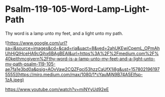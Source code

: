 # Psalm-119-105-Word-Lamp-Light-Path
Thy word is a lamp unto my feet, and a light unto my path.

![https://www.google.com/url?sa=i&source=images&cd=&cad=rja&uact=8&ved=2ahUKEwiCpemL_OPmAhUhHjQIHceHA9cQjhx6BAgBEAI&url=https%3A%2F%2Fmedium.com%2F%40keithmcgivern%2Fthy-word-is-a-lamp-unto-my-feet-and-a-light-unto-my-path-psalm-119-105-ae7fa1e3bd0a&psig=AOvVaw2CQZFqci53hzzCaUfX1i8g&ust=1578021961975555](https://miro.medium.com/max/1080/1*cYauMjN9B74A5EIfsp-1zA.jpeg)

https://www.youtube.com/watch?v=miNYyUd92eE 
